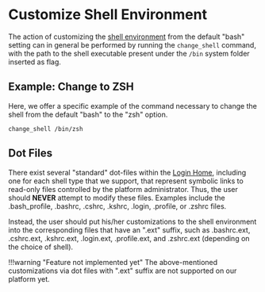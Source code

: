 # Customize Shell Environment

The action of customizing the [shell environment](../environment.md#shell-type) from the default "bash" setting can in general be performed by running the `change_shell` command, with the path to the shell executable present under the `/bin` system folder inserted as flag. 

## Example: Change to ZSH

Here, we offer a specific example of the command necessary to change the shell from the default "bash" to the "zsh" option.

```
change_shell /bin/zsh
```

## Dot Files

There exist several "standard" dot-files within the [Login Home](../../infrastructure/login/directories.md), including one for each shell type that we support, that represent symbolic links to read-only files controlled by the platform administrator. Thus, the user should **NEVER** attempt to modify these files. Examples include the .bash_profile, .bashrc, .cshrc, .kshrc, .login, .profile, or .zshrc files. 

Instead, the user should put his/her customizations to the shell environment into the corresponding files that have an ".ext" suffix, such as .bashrc.ext, .cshrc.ext, .kshrc.ext, .login.ext, .profile.ext, and .zshrc.ext (depending on the choice of shell).

!!!warning "Feature not implemented yet"
    The above-mentioned customizations via dot files with ".ext" suffix are not supported on our platform yet.
